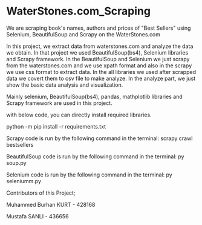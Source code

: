 # WaterStones.com_Scraping

We are scraping book's names, authors and prices of "Best Sellers" using Selenium, BeautifulSoup and Scrapy on the WaterStones.com




In this project, we extract data from waterstones.com and analyze the data we obtain. In that project we used BeautifulSoup(bs4), Selenium libraries and Scrapy framework. In the BeautifulSoup and Selenium we just scrapy from the waterstones.com and we use xpath format and also in the scrapy we use css format to extract data. In the all libraries we used after scrapped data we covert them to csv file to make analyze. In the analyze part, we just show the basic data analysis and visualization.


Mainly selenium, BeautifulSoup(bs4), pandas, mathplotlib libraries and Scrapy framework are used in this project.

with below code, you can directly install required libraries.

python -m pip install -r requirements.txt



Scrapy code is run by the following command in the terminal: scrapy crawl bestsellers

BeautifulSoup code is run by the following command in the terminal: py soup.py

Selenium code is run by the following command in the terminal: py seleniumm.py


Contributors of this Project;

Muhammed Burhan KURT - 428168

Mustafa SANLI - 436656
